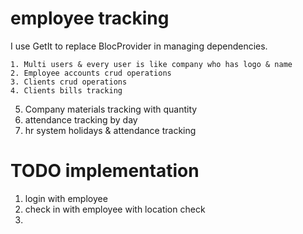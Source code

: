 
# employee tracking

I use GetIt to replace BlocProvider in managing dependencies.


	1. Multi users & every user is like company who has logo & name
	2. Employee accounts crud operations
	3. Clients crud operations
	4. Clients bills tracking
  5. Company materials tracking with quantity
  6. attendance tracking by day 
  7. hr system holidays & attendance tracking



# TODO implementation
1. login with employee
2. check in with employee with location check
3. 